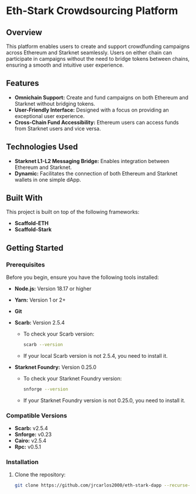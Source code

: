 # Eth-Stark Crowdsourcing Platform

## Overview

This platform enables users to create and support crowdfunding campaigns across Ethereum and Starknet seamlessly. Users on either chain can participate in campaigns without the need to bridge tokens between chains, ensuring a smooth and intuitive user experience.

## Features

- **Omnichain Support:** Create and fund campaigns on both Ethereum and Starknet without bridging tokens.
- **User-Friendly Interface:** Designed with a focus on providing an exceptional user experience.
- **Cross-Chain Fund Accessibility:** Ethereum users can access funds from Starknet users and vice versa.

## Technologies Used

- **Starknet L1-L2 Messaging Bridge:** Enables integration between Ethereum and Starknet.
- **Dynamic:** Facilitates the connection of both Ethereum and Starknet wallets in one simple dApp.

## Built With

This project is built on top of the following frameworks:

- **Scaffold-ETH**
- **Scaffold-Stark**

## Getting Started

### Prerequisites

Before you begin, ensure you have the following tools installed:

- **Node.js:** Version 18.17 or higher
- **Yarn:** Version 1 or 2+
- **Git**
- **Scarb:** Version 2.5.4

  - To check your Scarb version:
    ```sh
    scarb --version
    ```
  - If your local Scarb version is not 2.5.4, you need to install it.

- **Starknet Foundry:** Version 0.25.0
  - To check your Starknet Foundry version:
    ```sh
    snforge --version
    ```
  - If your Starknet Foundry version is not 0.25.0, you need to install it.

### Compatible Versions

- **Scarb:** v2.5.4
- **Snforge:** v0.23
- **Cairo:** v2.5.4
- **Rpc:** v0.5.1

### Installation

1. Clone the repository:
   ```sh
   git clone https://github.com/jrcarlos2000/eth-stark-dapp --recurse-submodules
   ```
